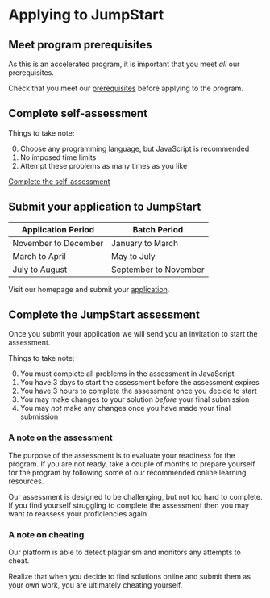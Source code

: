 # Applying to JumpStart

## Meet program prerequisites

As this is an accelerated program, it is important that you meet *all* our prerequisites.

Check that you meet our [prerequisites](/introduction/prerequisite) before applying to the program.

## Complete self-assessment

Things to take note:

0. Choose any programming language, but JavaScript is recommended
0. No imposed time limits
0. Attempt these problems as many times as you like

[Complete the self-assessment](https://www.codewars.com/collections/jumpstart-self-assessment)

## Submit your application to JumpStart

| Application Period   | Batch Period          |
|----------------------|-----------------------|
| November to December | January to March      |
| March to April       | May to July           |
| July to August       | September to November |

Visit our homepage and submit your [application](https://www.thoughtworks.com/jumpstart).

## Complete the JumpStart assessment

Once you submit your application we will send you an invitation to start the assessment.

Things to take note:

0. You must complete all problems in the assessment in JavaScript
0. You have 3 days to start the assessment before the assessment expires
0. You have 3 hours to complete the assessment once you decide to start
0. You may make changes to your solution *before* your final submission
0. You may *not* make any changes once you have made your final submission

### A note on the assessment

The purpose of the assessment is to evaluate your readiness for the program. If you are not ready, take a couple of months to prepare yourself for the program by following some of our recommended online learning resources.

Our assessment is designed to be challenging, but not too hard to complete. If you find yourself struggling to complete the assessment then you may want to reassess your proficiencies again.

### A note on cheating

Our platform is able to detect plagiarism and monitors any attempts to cheat.

Realize that when you decide to find solutions online and submit them as your own work, you are ultimately cheating yourself.
